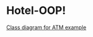 # Hotel-OOP!
[Class diagram for ATM example](https://user-images.githubusercontent.com/59726630/226318604-61d6b5db-5a9f-4f40-bed1-9a7edb9d4fd4.png)
